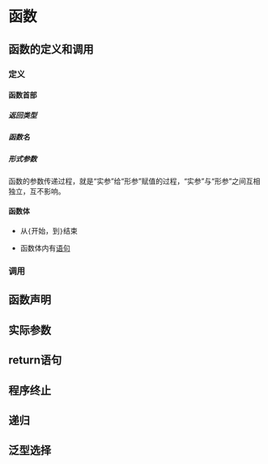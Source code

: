 # 函数

## 函数的定义和调用

### 定义

#### 函数首部

##### 返回类型

##### 函数名

##### 形式参数

函数的参数传递过程，就是“实参”给“形参”赋值的过程，“实参”与“形参”之间互相独立，互不影响。

#### 函数体

- 从`{`开始，到`}`结束

- 函数体内有[语句](./C语言基本概念.md)

### 调用

## 函数声明

## 实际参数

## return语句

## 程序终止

## 递归

## 泛型选择
